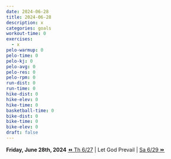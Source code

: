 ```yaml
---
date: 2024-06-28
title: 2024-06-28
description: x
categories: goals
workout-time: 0
exercises:
  - x
pelo-warmup: 0
pelo-time: 0
pelo-kj: 0
pelo-avg: 0
pelo-res: 0
pelo-rpm: 0
run-dist: 0
run-time: 0
hike-dist: 0
hike-elev: 0
hike-time: 0
basketball-time: 0
bike-dist: 0
bike-time: 0
bike-elev: 0
draft: false
---
```

**Friday, June 28th, 2024**
[⏪ Th 6/27](goals/2024-06-27) | Let God Prevail | [Sa 6/29 ⏩](goals/2024-06-29)


